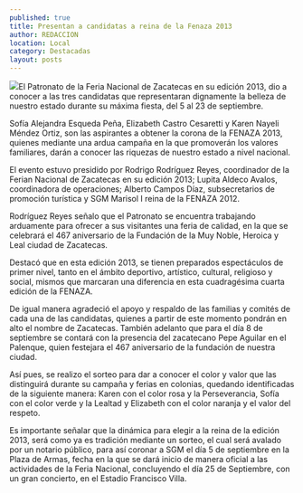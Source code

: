 ```yaml
---
published: true
title: Presentan a candidatas a reina de la Fenaza 2013
author: REDACCION
location: Local
category: Destacadas
layout: posts
---
```


![](http://i.imgur.com/Bk7AAA7m.jpg)El Patronato de la Feria Nacional de Zacatecas en su edición 2013, dio a conocer  a las tres candidatas que representaran dignamente la belleza de nuestro estado durante su máxima fiesta, del 5 al 23 de septiembre.

Sofía Alejandra Esqueda Peña, Elizabeth Castro Cesaretti y  Karen Nayeli Méndez Ortiz, son las aspirantes a obtener la corona de la FENAZA 2013, quienes mediante una ardua campaña en la que promoverán los valores familiares, darán a conocer las riquezas de nuestro estado a nivel nacional.

El evento estuvo presidido por Rodrigo Rodríguez Reyes, coordinador de la Ferian Nacional de Zacatecas en su edición 2013; Lupita Aldeco Avalos, coordinadora de operaciones; Alberto Campos Díaz, subsecretarios de promoción turística y SGM Marisol I reina de la FENAZA 2012.

Rodríguez Reyes señalo que el Patronato se encuentra trabajando arduamente para ofrecer a sus visitantes una feria de calidad, en la que se celebrará el 467 aniversario de la Fundación de la Muy Noble, Heroica y Leal ciudad de Zacatecas.

Destacó que en esta edición 2013, se tienen preparados espectáculos de primer nivel, tanto en el ámbito deportivo, artístico, cultural, religioso y social, mismos que marcaran una diferencia en esta cuadragésima cuarta edición de la FENAZA. 

De igual manera agradeció el apoyo y respaldo de las familias y comités de cada una de las candidatas, quienes a partir de este momento pondrán en alto el nombre de Zacatecas. También adelanto que para el día 8 de septiembre se contará con la presencia del zacatecano Pepe Aguilar en el Palenque, quien festejara el 467 aniversario de la fundación de nuestra ciudad.

Así pues, se realizo el sorteo para dar a conocer el color y valor que las distinguirá durante su campaña y ferias en colonias, quedando identificadas de la siguiente manera: Karen con el color rosa y la Perseverancia, Sofía con el color  verde y la Lealtad y  Elizabeth con el color naranja y el valor del respeto. 

Es importante señalar que la dinámica para elegir a la reina de la edición 2013, será como ya es tradición mediante un sorteo, el cual será avalado por un notario público, para así coronar a SGM el día 5 de septiembre en la Plaza de Armas, fecha en la que se dará inicio de manera oficial a las actividades de la Feria Nacional, concluyendo el día 25 de Septiembre, con un gran concierto, en el Estadio Francisco Villa.
